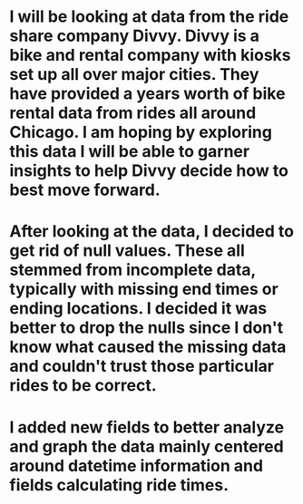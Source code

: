 # I will be looking at data from the ride share company Divvy. Divvy is a bike and rental company with kiosks set up all over major cities. They have provided a years worth of bike rental data from rides all around Chicago. I am hoping by exploring this data I will be able to garner insights to help Divvy decide how to best move forward.
# After looking at the data, I decided to get rid of null values. These all stemmed from incomplete data, typically with missing end times or ending locations. I decided it was better to drop the nulls since I don't know what caused the missing data and couldn't trust those particular rides to be correct.
# I added new fields to better analyze and graph the data mainly centered around datetime information and fields calculating ride times.

